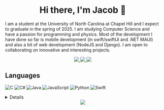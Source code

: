 <div align = "center">
  <h1>Hi there, I'm Jacob 👋</h1>
</div>

I am a student at the University of North Carolina at Chapel Hill and I expect to graduate in the spring of 2025. I am studying Computer Science and have a passion for programming and physics.
Most of the development I have done so far is mobile development (in swift/swiftUI and .NET MAUI) and also a bit of web development (NodeJS and Django). I am open to collaborating on innovative 
and interesting projects.

<div align = "center">
  
  <a href = "https://app.joinhandshake.com/stu/users/31545130">
    <img src = "https://img.shields.io/badge/ -Handshake-red"/>
  </a>
  
  <a href = "https://www.linkedin.com/in/jacob-brown-6baa0421b/">
    <img src = "https://img.shields.io/badge/-LinkedIn-blue"/>
  </a>
  
  <a href = "https://www.jacobbrown.me">
    <img src = "https://img.shields.io/badge/-jacobbrown.me%20-orange"/>
  </a>
  
</div>

## Languages
![C](https://img.shields.io/badge/c-%2300599C.svg?style=for-the-badge&logo=c&logoColor=white)
![C#](https://img.shields.io/badge/c%23-%23239120.svg?style=for-the-badge&logo=c-sharp&logoColor=white)
![Java](https://img.shields.io/badge/java-%23ED8B00.svg?style=for-the-badge&logo=openjdk&logoColor=white)
![JavaScript](https://img.shields.io/badge/javascript-%23323330.svg?style=for-the-badge&logo=javascript&logoColor=%23F7DF1E)
![Python](https://img.shields.io/badge/python-3670A0?style=for-the-badge&logo=python&logoColor=ffdd54)
![Swift](https://img.shields.io/badge/swift-F54A2A?style=for-the-badge&logo=swift&logoColor=white)

<details>
<p align = "center">
<img height="180em" src="https://github-readme-stats.vercel.app/api?username=jacbro2021&show_icons=true&hide_border=true&&count_private=true&include_all_commits=true" />
</p>
  
<!--START_SECTION:waka-->
<!--END_SECTION:waka-->
</details>

<div align = "center">
  <img src = "https://api.visitorbadge.io/api/visitors?path=https%3A%2F%2Fgithub.com%2Fjacbro2021%2Fjacbro2021&label=Visitors&countColor=%23f47373"/>
</div>

<!--
**jacbro2021/jacbro2021** is a ✨ _special_ ✨ repository because its `README.md` (this file) appears on your GitHub profile.

Here are some ideas to get you started:

- 🔭 I’m currently working on ...
- 🌱 I’m currently learning ...
- 👯 I’m looking to collaborate on ...
- 🤔 I’m looking for help with ...
- 💬 Ask me about ...
- 📫 How to reach me: ...
- 😄 Pronouns: ...
- ⚡ Fun fact: ...
-->
